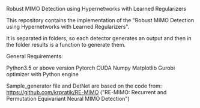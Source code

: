 Robust MIMO Detection using Hypernetworks with Learned Regularizers

This repository contains the implementation of the "Robust MIMO Detection using Hypernetworks with Learned Regularizers".


It is separated in folders, so each detector generates an output and then in the folder results is a function to generate them.

General Requirements:

Python3.5 or above version
Pytorch CUDA
Numpy
Matplotlib
Gurobi optimizer with Python engine

Sample_generator file and DetNet are based on the code from: https://github.com/krpratik/RE-MIMO ("RE-MIMO: Recurrent and Permutation Equivariant Neural MIMO Detection")
